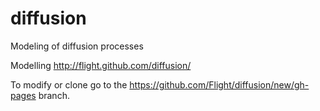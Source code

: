 diffusion
=========

Modeling of diffusion processes

Modelling http://flight.github.com/diffusion/

To modify or clone go to the https://github.com/Flight/diffusion/new/gh-pages branch.
